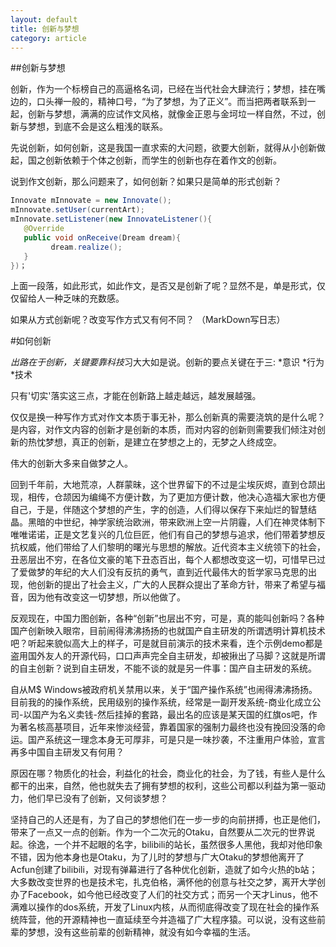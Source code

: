 ```yaml
---
layout: default
title: 创新与梦想
category: article
---
```

##创新与梦想

创新，作为一个标榜自己的高逼格名词，已经在当代社会大肆流行；梦想，挂在嘴边的，口头禅一般的，精神口号，“为了梦想，为了正义”。而当把两者联系到一起，创新与梦想，满满的应试作文风格，就像金正恩与金坷垃一样自然，不过，创新与梦想，到底不会是这么粗浅的联系。


先说创新，如何创新，这是我国一直求索的大问题，欲要大创新，就得从小创新做起，国之创新依赖于个体之创新，而学生的创新也存在着作文的创新。


说到作文创新，那么问题来了，如何创新？如果只是简单的形式创新？

```java
Innovate mInnovate = new Innovate();
mInnovate.setUser(currentArt);
mInnovate.setListener(new InnovateListener(){
   @Override
   public void onReceive(Dream dream){
         dream.realize();
   }
})；
```

上面一段落，如此形式，如此作文，是否又是创新了呢？显然不是，单是形式，仅仅留给人一种乏味的充数感。


如果从方式创新呢？改变写作方式又有何不同？
（MarkDown写日志）


#如何创新

*出路在于创新，关键要靠科技*习大大如是说。创新的要点关键在于三:
*意识
*行为
*技术

只有'切实'落实这三点，才能在创新路上越走越远，越发展越强。


仅仅是换一种写作方式对作文本质于事无补，那么创新真的需要浇筑的是什么呢？是内容，对作文内容的创新才是创新的本质，而对内容的创新则需要我们倾注对创新的热忱梦想，真正的创新，是建立在梦想之上的，无梦之人终成空。


伟大的创新大多来自做梦之人。


回到千年前，大地荒凉，人群蒙昧，这个世界留下的不过是尘埃灰烬，直到仓颉出现，相传，仓颉因为编绳不方便计数，为了更加方便计数，他决心造福大家也方便自己，于是，伴随这个梦想的产生，字的创造，人们得以保存下来灿烂的智慧结晶。黑暗的中世纪，神学家统治欧洲，带来欧洲上空一片阴霾，人们在神灵体制下唯唯诺诺，正是文艺复兴的几位巨匠，他们有自己的梦想与追求，他们带着梦想反抗权威，他们带给了人们黎明的曙光与思想的解放。近代资本主义统领下的社会，丑恶层出不穷，在各位文豪的笔下丑态百出，每个人都想改变这一切，可惜早已过了爱做梦的年纪的大人们没有反抗的勇气，直到近代最伟大的哲学家马克思的出现，他创新的提出了社会主义，广大的人民群众提出了革命方针，带来了希望与福音，因为他有改变这一切梦想，所以他做了。


反观现在，中国力图创新，各种“创新”也层出不穷，可是，真的能叫创新吗？各种国产创新映入眼帘，目前闹得沸沸扬扬的也就国产自主研发的所谓透明计算机技术吧？听起来貌似高大上的样子，可是就目前演示的技术来看，连个示例demo都是盗用国外友人的开源代码，口口声声完全自主研发，却被揪出了马脚？这就是所谓的自主创新？说到自主研发，不能不谈的就是另一件事：国产自主研发的系统。


自从M$ Windows被政府机关禁用以来，关于“国产操作系统”也闹得沸沸扬扬。目前我的的操作系统，民用级别的操作系统，经常是一副开发系统-商业化成立公司-以国产为名义卖钱-然后挂掉的套路，最出名的应该是某天国的红旗os吧，作为著名核高基项目，近年来惨淡经营，靠着国家的强制力最终也没有挽回没落的命运。国产系统这一理念本身无可厚非，可是只是一味抄袭，不注重用户体验，宣言再多中国自主研发又有何用？


原因在哪？物质化的社会，利益化的社会，商业化的社会，为了钱，有些人是什么都干的出来，自然，他也就失去了拥有梦想的权利，这些公司都以利益为第一驱动力，他们早已没有了创新，又何谈梦想？


坚持自己的人还是有，为了自己的梦想他们在一步一步的向前拼搏，也正是他们，带来了一点又一点的创新。作为一个二次元的Otaku，自然要从二次元的世界说起。徐逸，一个并不起眼的名字，bilibili的站长，虽然很多人黑他，我却对他印象不错，因为他本身也是Otaku，为了儿时的梦想与广大Otaku的梦想他离开了Acfun创建了bilibili，对现有弹幕进行了各种优化创新，造就了如今火热的b站；大多数改变世界的也是技术宅，扎克伯格，满怀他的创意与社交之梦，离开大学创办了Facebook，如今他已经改变了人们的社交方式；而另一个天才Linus，他不满难以操作的dos系统，开发了Linux内核，从而彻底得改变了现在社会的操作系统阵营，他的开源精神也一直延续至今并造福了广大程序猿。可以说，没有这些前辈的梦想，没有这些前辈的创新精神，就没有如今幸福的生活。
         

